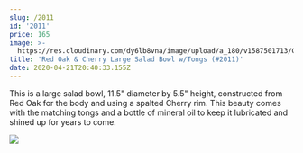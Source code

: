 ```yaml
---
slug: /2011
id: '2011'
price: 165
image: >-
  https://res.cloudinary.com/dy6lb8vna/image/upload/a_180/v1587501713/GB%20Bowlworks%20Gallery/2011a.jpg
title: 'Red Oak & Cherry Large Salad Bowl w/Tongs (#2011)'
date: 2020-04-21T20:40:33.155Z
---
```

This is a large salad bowl, 11.5" diameter by 5.5" height, constructed from Red Oak for the body and using a spalted Cherry rim.  This beauty comes with the matching tongs and a bottle of mineral oil to keep it lubricated and shined up for years to come.

![](https://res.cloudinary.com/dy6lb8vna/image/upload/a_180/v1587502085/GB%20Bowlworks%20Gallery/2011b.jpg)